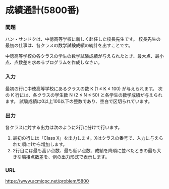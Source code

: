 # 成績通計\(5800番\)

### 問題

ハン・サンドクは、中徳高等学校に新しく赴任した校長先生です。
校長先生の最初の仕事は、各クラスの数学試験成績の統計を出すことです。

中徳高等学校の各クラスの学生の数学試験成績が与えられたとき、最大点、最小点、点数差を求めるプログラムを作成しなさい。
     

### 入力

最初の行に中徳高等学校にあるクラスの数 K \(1 ≤ K ≤ 100\) が与えられます。
次の K 行には、各クラスの学生数 N \(2 ≤ N ≤ 50\) と各学生の数学成績が与えられます。
試験成績は0以上100以下の整数であり、空白で区切られています。


### 出力

各クラスに対する出力は次のように2行に分けて行います。
<ol>
    <li> 最初の行には「Class X」を出力します。Xはクラスの番号で、入力に与えられた順に1から増加します。</li>
    <li>2行目には最も高い点数、最も低い点数、成績を降順に並べたときの最も大きな隣接点数差を、例の出力形式で表示します。</li>
</ol>

### URL

https://www.acmicpc.net/problem/5800